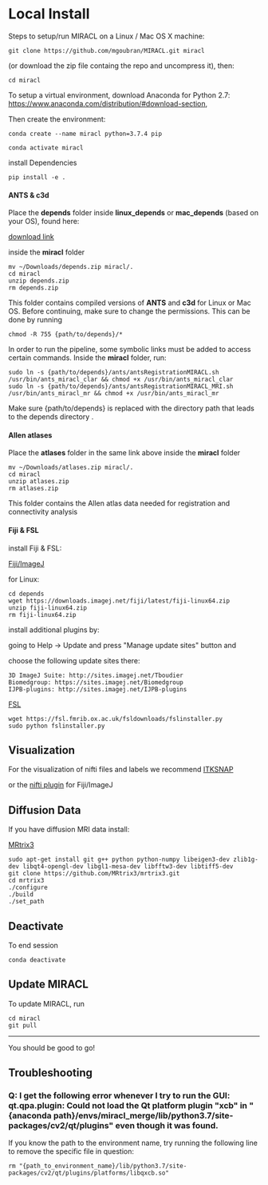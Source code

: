 # Local Install
Steps to setup/run MIRACL on a Linux / Mac OS X machine:

    git clone https://github.com/mgoubran/MIRACL.git miracl

(or download the zip file containg the repo and uncompress it), then:

    cd miracl

To setup a virtual environment, download Anaconda for Python 2.7:
https://www.anaconda.com/distribution/#download-section,

Then create the environment:

    conda create --name miracl python=3.7.4 pip

    conda activate miracl

install Dependencies

    pip install -e .


#### ANTS & c3d

Place the **depends** folder inside **linux_depends** or **mac_depends** (based on your OS), found here:

[download link](https://www.dropbox.com/sh/i9swdedx7bsz1s8/AABpDmmN1uqPz6qpBLYLtt8va?dl=0)

inside the **miracl** folder

    mv ~/Downloads/depends.zip miracl/.
    cd miracl
    unzip depends.zip
    rm depends.zip

This folder contains compiled versions of **ANTS** and **c3d** for Linux or Mac OS. Before continuing, make sure to change the permissions. This can be done by running

    chmod -R 755 {path/to/depends}/*

In order to run the pipeline, some symbolic links must be added to access certain commands. Inside the **miracl** folder, run:

    sudo ln -s {path/to/depends}/ants/antsRegistrationMIRACL.sh /usr/bin/ants_miracl_clar && chmod +x /usr/bin/ants_miracl_clar
    sudo ln -s {path/to/depends}/ants/antsRegistrationMIRACL_MRI.sh /usr/bin/ants_miracl_mr && chmod +x /usr/bin/ants_miracl_mr

Make sure {path/to/depends} is replaced with the directory path that leads to the depends directory
.
#### Allen atlases

Place the **atlases** folder in the same link above inside the **miracl** folder

    mv ~/Downloads/atlases.zip miracl/.
    cd miracl
    unzip atlases.zip
    rm atlases.zip

This folder contains the Allen atlas data needed for registration and connectivity analysis

#### Fiji & FSL

install Fiji & FSL:

[Fiji/ImageJ](https://imagej.net/Fiji/Downloads)

for Linux:

    cd depends
    wget https://downloads.imagej.net/fiji/latest/fiji-linux64.zip
    unzip fiji-linux64.zip
    rm fiji-linux64.zip

install additional plugins by:

going to Help -> Update and press "Manage update sites" button and

choose the following update sites there:

    3D ImageJ Suite: http://sites.imagej.net/Tboudier
    Biomedgroup: https://sites.imagej.net/Biomedgroup
    IJPB-plugins: http://sites.imagej.net/IJPB-plugins


[FSL](https://fsl.fmrib.ox.ac.uk/fsl/fslwiki/FslInstallation)

    wget https://fsl.fmrib.ox.ac.uk/fsldownloads/fslinstaller.py
    sudo python fslinstaller.py


## Visualization

For the visualization of nifti files and labels we recommend [ITKSNAP](http://www.itksnap.org/pmwiki/pmwiki.php?n=Downloads.SNAP3)

or the [nifti plugin](https://imagej.nih.gov/ij/plugins/nifti.html) for Fiji/ImageJ


## Diffusion Data

If you have diffusion MRI data install:

[MRtrix3](http://www.mrtrix.org)

    sudo apt-get install git g++ python python-numpy libeigen3-dev zlib1g-dev libqt4-opengl-dev libgl1-mesa-dev libfftw3-dev libtiff5-dev
    git clone https://github.com/MRtrix3/mrtrix3.git
    cd mrtrix3
    ./configure
    ./build
    ./set_path

## Deactivate

To end session

    conda deactivate

## Update MIRACL

To update MIRACL, run

    cd miracl
    git pull

____________________________


You should be good to go!


## Troubleshooting

### Q: I get the following error whenever I try to run the GUI: qt.qpa.plugin: Could not load the Qt platform plugin "xcb" in "{anaconda path}/envs/miracl_merge/lib/python3.7/site-packages/cv2/qt/plugins" even though it was found.


If you know the path to the environment name, try running the following line to remove the specific file in question:

    rm "{path_to_environment_name}/lib/python3.7/site-packages/cv2/qt/plugins/platforms/libqxcb.so"

